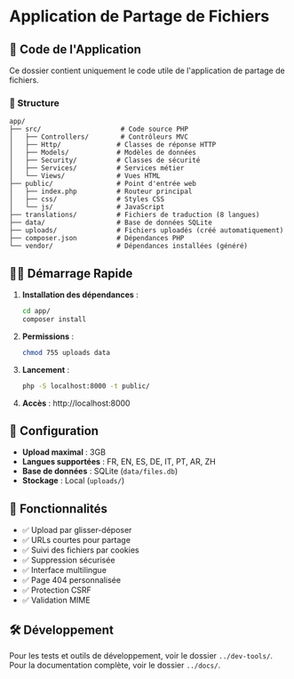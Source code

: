 # Application de Partage de Fichiers

## 🚀 Code de l'Application

Ce dossier contient uniquement le code utile de l'application de partage de fichiers.

### 📁 Structure

```
app/
├── src/                    # Code source PHP
│   ├── Controllers/        # Contrôleurs MVC
│   ├── Http/              # Classes de réponse HTTP
│   ├── Models/            # Modèles de données
│   ├── Security/          # Classes de sécurité
│   ├── Services/          # Services métier
│   └── Views/             # Vues HTML
├── public/                # Point d'entrée web
│   ├── index.php          # Routeur principal
│   ├── css/               # Styles CSS
│   └── js/                # JavaScript
├── translations/          # Fichiers de traduction (8 langues)
├── data/                  # Base de données SQLite
├── uploads/               # Fichiers uploadés (créé automatiquement)
├── composer.json          # Dépendances PHP
└── vendor/                # Dépendances installées (généré)
```

## 🏃‍♂️ Démarrage Rapide

1. **Installation des dépendances** :
   ```bash
   cd app/
   composer install
   ```

2. **Permissions** :
   ```bash
   chmod 755 uploads data
   ```

3. **Lancement** :
   ```bash
   php -S localhost:8000 -t public/
   ```

4. **Accès** : http://localhost:8000

## 🔧 Configuration

- **Upload maximal** : 3GB
- **Langues supportées** : FR, EN, ES, DE, IT, PT, AR, ZH
- **Base de données** : SQLite (`data/files.db`)
- **Stockage** : Local (`uploads/`)

## 📝 Fonctionnalités

- ✅ Upload par glisser-déposer
- ✅ URLs courtes pour partage
- ✅ Suivi des fichiers par cookies
- ✅ Suppression sécurisée
- ✅ Interface multilingue
- ✅ Page 404 personnalisée
- ✅ Protection CSRF
- ✅ Validation MIME

## 🛠️ Développement

Pour les tests et outils de développement, voir le dossier `../dev-tools/`.
Pour la documentation complète, voir le dossier `../docs/`.